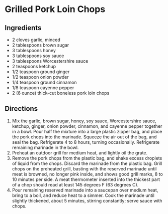 # Grilled Pork Loin Chops #

## Ingredients ##

- 2 cloves garlic, minced
- 2 tablespoons brown sugar
- 3 tablespoons honey
- 3 tablespoons soy sauce
- 3 tablespoons Worcestershire sauce
- 2 teaspoons ketchup
- 1/2 teaspoon ground ginger
- 1/2 teaspoon onion powder
- 1/4 teaspoon ground cinnamon
- 1/8 teaspoon cayenne pepper
- 2 (6 ounce) thick-cut boneless pork loin chops

## Directions ##

1. Mix the garlic, brown sugar, honey, soy sauce, Worcestershire sauce, ketchup, ginger, onion powder, cinnamon, and cayenne pepper together in a bowl. Pour half the mixture into a large plastic zipper bag, and place the pork chops into the marinade. Squeeze the air out of the bag, and seal the bag. Refrigerate 4 to 8 hours, turning occasionally. Refrigerate remaining marinade in the bowl.
2. Preheat an outdoor grill for medium heat, and lightly oil the grate.
3. Remove the pork chops from the plastic bag, and shake excess droplets of liquid from the chops. Discard the marinade from the plastic bag. Grill chops on the preheated grill, basting with the reserved marinade until meat is browned, no longer pink inside, and shows good grill marks, 8 to 10 minutes per side. A meat thermometer inserted into the thickest part of a chop should read at least 145 degrees F (63 degrees C).
4. Pour remaining reserved marinade into a saucepan over medium heat, bring to a boil, and reduce heat to a simmer. Cook the marinade until slightly thickened, about 5 minutes, stirring constantly; serve sauce with chops.
